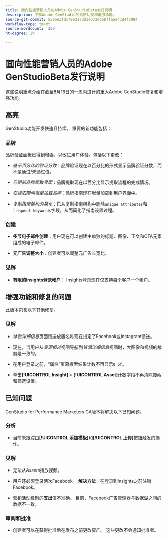 ```yaml
---
title: 面向性能营销人员的Adobe GenStudioBeta发行说明
description: 了解Adobe GenStudio的最新功能和增强功能。
source-git-commit: 5505e3fdc78e217dd1eb73ed5bffa5e43d4f3084
workflow-type: tm+mt
source-wordcount: '356'
ht-degree: 2%

---
```



# 面向性能营销人员的Adobe GenStudioBeta发行说明

这些说明重点介绍在截至8月16日的一周内进行的重大Adobe GenStudio修复和增强功能。

## 高亮

GenStudio功能开发快速且持续。 重要的新功能包括：

### 品牌

品牌验证面板已得到增强，以改进用户体验，包括以下更改：

* _基于百分比的验证分数_：品牌验证现在以百分比的形式显示品牌验证分数，而不是通过/未通过值。

* _已更新品牌提取界面_：品牌提取现在以百分比显示提取流程的完成情况。

* _在提取期间增量加载品牌_：品牌指南现在增量加载到用户界面中。

* _复制指南架构的简化_：已从复制指南架构中删除`unique attributes`和`frequent keywords`字段，从而简化了指南设置过程。

### 创建

* **多节电子邮件创建**：用户现在可以创建由单独的标题、图像、正文和CTA元素组成的电子邮件。

* **元广告调整大小**：创建者可以调整元广告长宽比。

### 见解

* **有限的Insights登录帐户**： Insights登录现在仅支持每个客户一个帐户。

## 增强功能和修复的问题

此版本包含以下其他修复。

### 见解

* _体验详细信息_&#x200B;页面馈送放置名称现在指定了Facebook或Instagram馈送。

* 现在，当用户从&#x200B;_资源概述_&#x200B;视图导航到&#x200B;_资源详细信息_&#x200B;视图时，大图像和视频的裁剪是一致的。

* 在用户登录之前，“属性”屏幕搜索结果计数不再显示`0 of`。<!-- GS- 3665 -->

* 单击&#x200B;**[!UICONTROL Insight]** > **[!UICONTROL Asset]**&#x200B;计数字段不再清除搜索和筛选设置。<!-- GS-3476 -->

## 已知问题

GenStudio for Performance Marketers GA版本将解决以下已知问题。

### 分析

* 当前未跟踪由&#x200B;**[!UICONTROL 添加模板]**&#x200B;和&#x200B;**[!UICONTROL 上传]**&#x200B;按钮触发的操作。<!-- GS-3505 -->

### 见解

* 无法从&#x200B;_Assets_&#x200B;播放视频。<!-- GS-3846 -->

* 用户还必须登录两次Facebook。 **解决方法**：在登录到Insights之前注销Facebook。

* 营销活动级别的&#x200B;**支出**&#x200B;值不准确。 目前，Facebook广告管理器与数据湖之间的数据不一致。<!-- GS-3202 -->

### 审阅和批准

* 创建者可以在获得批准后在发布之前更改资产。 这些更改不会通知批准者。

